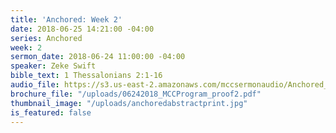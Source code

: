 ```yaml
---
title: 'Anchored: Week 2'
date: 2018-06-25 14:21:00 -04:00
series: Anchored
week: 2
sermon_date: 2018-06-24 11:00:00 -04:00
speaker: Zeke Swift
bible_text: 1 Thessalonians 2:1-16
audio_file: https://s3.us-east-2.amazonaws.com/mccsermonaudio/Anchored_+Week+2.lite.mp3
brochure_file: "/uploads/06242018_MCCProgram_proof2.pdf"
thumbnail_image: "/uploads/anchoredabstractprint.jpg"
is_featured: false
---
```


